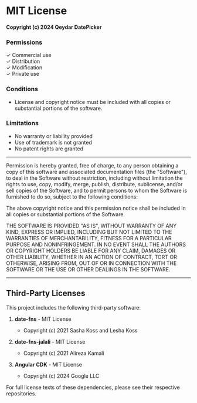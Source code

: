 # MIT License

**Copyright (c) 2024 Qeydar DatePicker**

### Permissions

✓ Commercial use  
✓ Distribution  
✓ Modification  
✓ Private use  

### Conditions

* License and copyright notice must be included with all copies or substantial portions of the software.

### Limitations

* No warranty or liability provided
* Use of trademark is not granted
* No patent rights are granted

---

Permission is hereby granted, free of charge, to any person obtaining a copy
of this software and associated documentation files (the "Software"), to deal
in the Software without restriction, including without limitation the rights
to use, copy, modify, merge, publish, distribute, sublicense, and/or sell
copies of the Software, and to permit persons to whom the Software is
furnished to do so, subject to the following conditions:

The above copyright notice and this permission notice shall be included in all
copies or substantial portions of the Software.

THE SOFTWARE IS PROVIDED "AS IS", WITHOUT WARRANTY OF ANY KIND, EXPRESS OR
IMPLIED, INCLUDING BUT NOT LIMITED TO THE WARRANTIES OF MERCHANTABILITY,
FITNESS FOR A PARTICULAR PURPOSE AND NONINFRINGEMENT. IN NO EVENT SHALL THE
AUTHORS OR COPYRIGHT HOLDERS BE LIABLE FOR ANY CLAIM, DAMAGES OR OTHER
LIABILITY, WHETHER IN AN ACTION OF CONTRACT, TORT OR OTHERWISE, ARISING FROM,
OUT OF OR IN CONNECTION WITH THE SOFTWARE OR THE USE OR OTHER DEALINGS IN THE
SOFTWARE.

---

## Third-Party Licenses

This project includes the following third-party software:

1. **date-fns** - MIT License
   - Copyright (c) 2021 Sasha Koss and Lesha Koss

2. **date-fns-jalali** - MIT License
   - Copyright (c) 2021 Alireza Kamali

3. **Angular CDK** - MIT License
   - Copyright (c) 2024 Google LLC

For full license texts of these dependencies, please see their respective repositories.